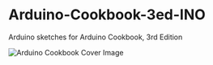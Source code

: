# Arduino-Cookbook-3ed-INO
Arduino sketches for Arduino Cookbook, 3rd Edition


![Arduino Cookbook Cover Image](https://learning.oreilly.com/covers/urn:orm:book:9781491903513/400w/)